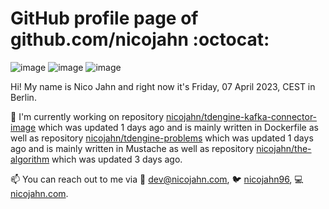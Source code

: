 # GitHub profile page of <!-- github -->github.com/nicojahn<!-- github --> :octocat:

![image](https://img.shields.io/badge/in%20progress%20since-aug.%201996-blue?style=flat) ![image](https://img.shields.io/badge/runs%20on-caffeine-brown?style=flat&logo=buy-me-a-coffee&logoColor=brown) ![image](https://img.shields.io/badge/homepage-blank-white?style=flat&?link=https://nicojahn.com&link=https://nicojahn.com)

Hi! My name is <!-- name -->Nico Jahn<!-- name --> and right now it's <!-- date -->Friday, 07 April 2023, CEST<!-- date --> in <!-- city -->Berlin<!-- city -->.

🔭 I'm currently working on <!-- projects -->repository [nicojahn/tdengine-kafka-connector-image](https://github.com/nicojahn/tdengine-kafka-connector-image) which was updated 1 days ago and is mainly written in Dockerfile as well as repository [nicojahn/tdengine-problems](https://github.com/nicojahn/tdengine-problems) which was updated 1 days ago and is mainly written in Mustache as well as repository [nicojahn/the-algorithm](https://github.com/nicojahn/the-algorithm) which was updated 3 days ago<!-- projects -->.

📫 You can reach out to me via <!-- contact -->:email: dev@nicojahn.com, :bird: [nicojahn96](https://twitter.com/nicojahn96), :computer: [nicojahn.com](https://nicojahn.com)<!-- contact -->.
